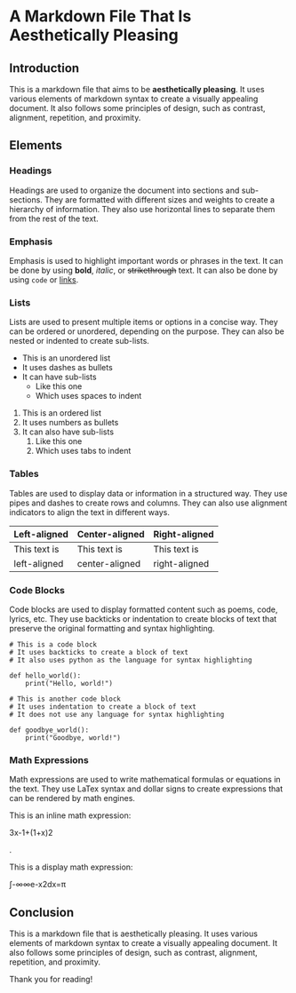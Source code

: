 # A Markdown File That Is Aesthetically Pleasing

## Introduction

This is a markdown file that aims to be **aesthetically pleasing**. It uses various elements of markdown syntax to create a visually appealing document. It also follows some principles of design, such as contrast, alignment, repetition, and proximity.

## Elements

### Headings

Headings are used to organize the document into sections and sub-sections. They are formatted with different sizes and weights to create a hierarchy of information. They also use horizontal lines to separate them from the rest of the text.

### Emphasis

Emphasis is used to highlight important words or phrases in the text. It can be done by using **bold**, _italic_, or ~~strikethrough~~ text. It can also be done by using `code` or [links](https://www.markdownguide.org/).

### Lists

Lists are used to present multiple items or options in a concise way. They can be ordered or unordered, depending on the purpose. They can also be nested or indented to create sub-lists.

- This is an unordered list
- It uses dashes as bullets
- It can have sub-lists
  - Like this one
  - Which uses spaces to indent

1.  This is an ordered list
2.  It uses numbers as bullets
3.  It can also have sub-lists
    1.  Like this one
    2.  Which uses tabs to indent

### Tables

Tables are used to display data or information in a structured way. They use pipes and dashes to create rows and columns. They can also use alignment indicators to align the text in different ways.

| Left-aligned | Center-aligned | Right-aligned |
| ------------ | -------------- | ------------- |
| This text is | This text is   | This text is  |
| left-aligned | center-aligned | right-aligned |

### Code Blocks

Code blocks are used to display formatted content such as poems, code, lyrics, etc. They use backticks or indentation to create blocks of text that preserve the original formatting and syntax highlighting.

```
# This is a code block
# It uses backticks to create a block of text
# It also uses python as the language for syntax highlighting

def hello_world():
    print("Hello, world!")

```

```
# This is another code block
# It uses indentation to create a block of text
# It does not use any language for syntax highlighting

def goodbye_world():
    print("Goodbye, world!")

```

### Math Expressions

Math expressions are used to write mathematical formulas or equations in the text. They use LaTex syntax and dollar signs to create expressions that can be rendered by math engines.

This is an inline math expression:

3x-1​+(1+x)2

.

This is a display math expression:

∫-∞∞​e-x2dx=π​

## Conclusion

This is a markdown file that is aesthetically pleasing. It uses various elements of markdown syntax to create a visually appealing document. It also follows some principles of design, such as contrast, alignment, repetition, and proximity.

Thank you for reading!
